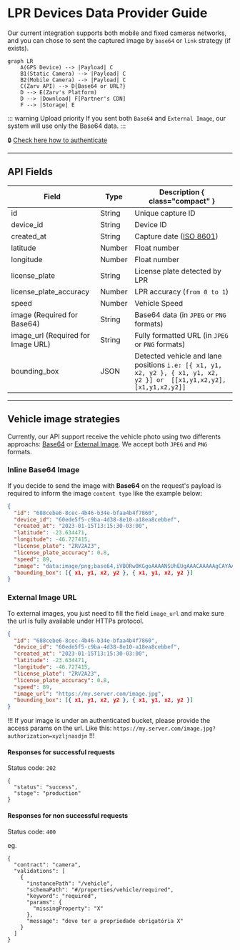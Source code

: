 # LPR Devices Data Provider Guide

Our current integration supports both mobile and fixed cameras networks, and you can chose to sent the captured image by `base64` or `link` strategy (if exists).

```mermaid
graph LR
    A(GPS Device) --> |Payload| C
    B1(Static Camera) --> |Payload| C
    B2(Mobile Camera) --> |Payload| C
    C(Zarv API) --> D{Base64 or URL?}
    D --> E(Zarv's Platform)
    D --> |Download| F[Partner's CDN]
    F --> |Storage| E
```

::: warning Upload priority
If you sent both `Base64` and `External Image`, our system will use only the Base64 data.
:::

:lock: [Check here how to authenticate](../api/authentication.md)

---

## API Fields

| Field                                                              | Type   | Description { class="compact" }                                                                                       |
| ------------------------------------------------------------------ | ------ | --------------------------------------------------------------------------------------------------------------------- |
| id <Badge type="danger" text="required" />                        | String | Unique capture ID                                                                                                     |
| device_id <Badge type="danger" text="required" />                 | String | Device ID                                                                                                             |
| created_at <Badge type="danger" text="required" />                | String | Capture date ([ISO 8601](https://www.w3.org/TR/NOTE-datetime))                                                        |
| latitude <Badge type="danger" text="required" />                  | Number | Float number                                                                                                          |
| longitude <Badge type="danger" text="required" />                 | Number | Float number                                                                                                          |
| license_plate <Badge type="danger" text="required" />             | String | License plate detected by LPR                                                                                         |
| license_plate_accuracy                                             | Number | LPR accuracy (`from 0 to 1`)                                                                                          |
| speed                                                              | Number | Vehicle Speed                                                                                                         |
| image (Required for Base64)          | String | Base64 data (in `JPEG` or `PNG` formats)                                                                              |
| image_url (Required for Image URL)   | String | Fully formatted URL (in `JPEG` or `PNG` formats)                                                                      |
| bounding_box                                                       | JSON   | Detected vehicle and lane positions `i.e: [{ x1, y1, x2, y2 }, { x1, y1, x2, y2 }] or  [[x1,y1,x2,y2],[x1,y1,x2,y2]]` |

---

## Vehicle image strategies

Currently, our API support receive the vehicle photo using two differents approachs: [Base64](#inline-base64-image) or [External Image](#external-image-url). We accept both `JPEG` and `PNG` formats.

### Inline Base64 Image

If you decide to send the image with **Base64** on the request's payload is required to inform the image `content type` like the example below:

```json #10
{
  "id": "688cebe6-8cec-4b46-b34e-bfaa4b4f7860",
  "device_id": "60ede5f5-c9ba-4d38-8e10-a18ea8cebbef",
  "created_at": "2023-01-15T13:15:30-03:00",
  "latitude": -23.634471,
  "longitude": -46.727415,
  "license_plate": "ZRV2A23",
  "license_plate_accuracy": 0.8,
  "speed": 89,
  "image": "data:image/png;base64,iVBORw0KGgoAAAANSUhEUgAAACAAAAAgCAYAAABzGdBT...truncated",
  "bounding_box": [{ x1, y1, x2, y2 }, { x1, y1, x2, y2 }]
}
```

### External Image URL

To external images, you just need to fill the field `image_url` and make sure the url is fully available under HTTPs protocol.

```json #10
{
  "id": "688cebe6-8cec-4b46-b34e-bfaa4b4f7860",
  "device_id": "60ede5f5-c9ba-4d38-8e10-a18ea8cebbef",
  "created_at": "2023-01-15T13:15:30-03:00",
  "latitude": -23.634471,
  "longitude": -46.727415,
  "license_plate": "ZRV2A23",
  "license_plate_accuracy": 0.8,
  "speed": 89,
  "image_url": "https://my.server.com/image.jpg",
  "bounding_box": [{ x1, y1, x2, y2 }, { x1, y1, x2, y2 }]
}
```

!!!
If your image is under an authenticated bucket, please provide the access params on the url. Like this: `https://my.server.com/image.jpg?authorization=xyzljnasdjn`
!!!

#### Responses for successful requests

Status code: `202`

```json#10
{
  "status": "success",
  "stage": "production"
}
```

#### Responses for non successful requests

Status code: `400`

eg.

```json#10
{
  "contract": "camera",
  "validations": [
    {
      "instancePath": "/vehicle",
      "schemaPath": "#/properties/vehicle/required",
      "keyword": "required",
      "params": {
        "missingProperty": "X"
      },
      "message": "deve ter a propriedade obrigatória X"
    }
  ]
}
```
